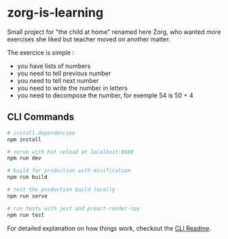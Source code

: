 # zorg-is-learning

Small project for "the child at home" renamed here Zorg, 
who wanted more exercises she liked but teacher moved on another matter.

The exercice is simple :

- you have lists of numbers
- you need to tell previous number
- you need to tell next number
- you need to write the number in letters
- you need to decompose the number, for exemple 54 is 50 + 4

## CLI Commands

``` bash
# install dependencies
npm install

# serve with hot reload at localhost:8080
npm run dev

# build for production with minification
npm run build

# test the production build locally
npm run serve

# run tests with jest and preact-render-spy 
npm run test
```

For detailed explanation on how things work, checkout the [CLI Readme](https://github.com/developit/preact-cli/blob/master/README.md).
